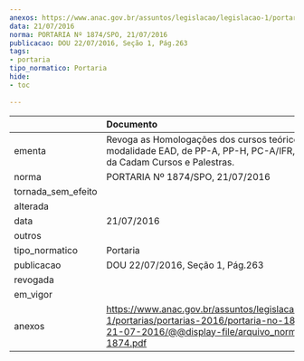 ```yaml
---
anexos: https://www.anac.gov.br/assuntos/legislacao/legislacao-1/portarias/portarias-2016/portaria-no-1874-spo-21-07-2016/@@display-file/arquivo_norma/PA2016-1874.pdf
data: 21/07/2016
norma: PORTARIA Nº 1874/SPO, 21/07/2016
publicacao: DOU 22/07/2016, Seção 1, Pág.263
tags:
- portaria
tipo_normatico: Portaria
hide: 
- toc 
 
---
```


|                    | Documento                                                                                                                                                      |
|:-------------------|:---------------------------------------------------------------------------------------------------------------------------------------------------------------|
| ementa             | Revoga as Homologações dos cursos teóricos, na modalidade EAD, de PP-A, PP-H, PC-A/IFR, PC-H e IFR da Cadam Cursos e Palestras.                                |
| norma              | PORTARIA Nº 1874/SPO, 21/07/2016                                                                                                                               |
| tornada_sem_efeito |                                                                                                                                                                |
| alterada           |                                                                                                                                                                |
| data               | 21/07/2016                                                                                                                                                     |
| outros             |                                                                                                                                                                |
| tipo_normatico     | Portaria                                                                                                                                                       |
| publicacao         | DOU 22/07/2016, Seção 1, Pág.263                                                                                                                               |
| revogada           |                                                                                                                                                                |
| em_vigor           |                                                                                                                                                                |
| anexos             | https://www.anac.gov.br/assuntos/legislacao/legislacao-1/portarias/portarias-2016/portaria-no-1874-spo-21-07-2016/@@display-file/arquivo_norma/PA2016-1874.pdf |